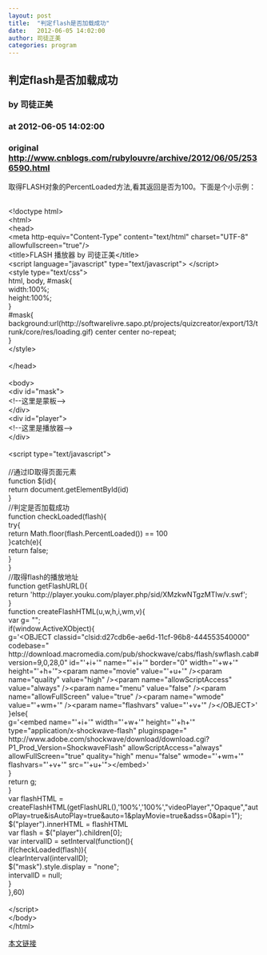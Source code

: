```yaml
---
layout: post
title:  "判定flash是否加载成功"
date:   2012-06-05 14:02:00
author: 司徒正美
categories: program
---
```


## 判定flash是否加载成功
### by 司徒正美
### at 2012-06-05 14:02:00
### original <http://www.cnblogs.com/rubylouvre/archive/2012/06/05/2536590.html>

<p>取得FLASH对象的PercentLoaded方法,看其返回是否为100。下面是个小示例：</p><br>&lt;!doctype html&gt;<br>&lt;html&gt;<br>    &lt;head&gt;<br>        &lt;meta http-equiv=&quot;Content-Type&quot; content=&quot;text/html&quot; charset=&quot;UTF-8&quot;  allowfullscreen=&quot;true&quot;/&gt;<br>        &lt;title&gt;FLASH 播放器 by 司徒正美&lt;/title&gt;<br>        &lt;script language=&quot;javascript&quot; type=&quot;text/javascript&quot;&gt; &lt;/script&gt;<br>        &lt;style type=&quot;text/css&quot;&gt;<br>            html, body, #mask{<br>                width:100%;<br>                height:100%;<br>            }<br>            #mask{<br>                background:url(http://softwarelivre.sapo.pt/projects/quizcreator/export/13/trunk/core/res/loading.gif) center center no-repeat;<br>            }<br>        &lt;/style&gt;<br><br>    &lt;/head&gt;<br><br>    &lt;body&gt;<br>        &lt;div id=&quot;mask&quot;&gt;<br>            &lt;!--这里是蒙板--&gt;<br>        &lt;/div&gt;<br>        &lt;div id=&quot;player&quot;&gt;<br>            &lt;!--这里是播放器--&gt;<br>        &lt;/div&gt;<br><br>        &lt;script type=&quot;text/javascript&quot;&gt;<br>           <br>            //通过ID取得页面元素<br>            function $(id){<br>                return document.getElementById(id)<br>            }<br>            //判定是否加载成功<br>            function checkLoaded(flash){<br>                try{<br>                    return Math.floor(flash.PercentLoaded()) == 100<br>                }catch(e){<br>                    return false;<br>                }<br>            }<br>            //取得flash的播放地址<br>            function getFlashURL(){<br>                return 'http://player.youku.com/player.php/sid/XMzkwNTgzMTIw/v.swf';<br>            }<br>            function createFlashHTML(u,w,h,i,wm,v){<br>                var g= "";<br>                if(window.ActiveXObject){<br>                    g=&#39;&lt;OBJECT classid=&quot;clsid:d27cdb6e-ae6d-11cf-96b8-444553540000&quot; codebase=&quot; http://download.macromedia.com/pub/shockwave/cabs/flash/swflash.cab#version=9,0,28,0&quot; id=&quot;&#39;+i+&#39;&quot; name=&quot;&#39;+i+&#39;&quot; border=&quot;0&quot; width=&quot;&#39;+w+&#39;&quot; height=&quot;&#39;+h+&#39;&quot;&gt;&lt;param name=&quot;movie&quot; value=&quot;&#39;+u+&#39;&quot; /&gt;&lt;param name=&quot;quality&quot; value=&quot;high&quot; /&gt;&lt;param name=&quot;allowScriptAccess&quot; value=&quot;always&quot; /&gt;&lt;param name=&quot;menu&quot; value=&quot;false&quot; /&gt;&lt;param name=&quot;allowFullScreen&quot; value=&quot;true&quot; /&gt;&lt;param name=&quot;wmode&quot; value=&quot;&#39;+wm+&#39;&quot; /&gt;&lt;param name=&quot;flashvars&quot; value=&quot;&#39;+v+&#39;&quot; /&gt;&lt;/OBJECT&gt;&#39;<br>                }else{<br>                    g=&#39;&lt;embed name=&quot;&#39;+i+&#39;&quot; width=&quot;&#39;+w+&#39;&quot; height=&quot;&#39;+h+&#39;&quot; type=&quot;application/x-shockwave-flash&quot; pluginspage=&quot; http://www.adobe.com/shockwave/download/download.cgi?P1_Prod_Version=ShockwaveFlash&quot; allowScriptAccess=&quot;always&quot; allowFullScreen=&quot;true&quot; quality=&quot;high&quot; menu=&quot;false&quot; wmode=&quot;&#39;+wm+&#39;&quot; flashvars=&quot;&#39;+v+&#39;&quot; src=&quot;&#39;+u+&#39;&quot;&gt;&lt;/embed&gt;&#39;<br>                }<br>                return g;<br>            }<br>            var flashHTML = createFlashHTML(getFlashURL(),&#39;100%&#39;,&#39;100%&#39;,&quot;videoPlayer&quot;,&quot;Opaque&quot;,&quot;autoPlay=true&amp;isAutoPlay=true&amp;auto=1&amp;playMovie=true&amp;adss=0&amp;api=1&quot;);<br>            $("player").innerHTML = flashHTML<br>            var flash = $("player").children[0];<br>            var intervalID =  setInterval(function(){<br>                if(checkLoaded(flash)){<br>                    clearInterval(intervalID);<br>                    $("mask").style.display = "none";<br>                    intervalID = null;<br>                }<br>            },60)<br>                       <br>        &lt;/script&gt;<br>    &lt;/body&gt;<br>&lt;/html&gt;<br><img src="http://www.cnblogs.com/rubylouvre/aggbug/2536590.html?type=1" width="1" height="1" alt=""><p><a href="http://www.cnblogs.com/rubylouvre/archive/2012/06/05/2536590.html">本文链接</a></p>